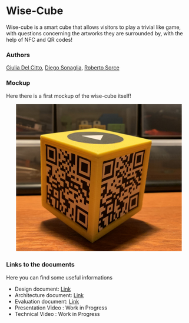 # Wise-Cube 
Wise-cube is a smart cube that allows visitors to play a trivial like game, with questions concerning the artworks they are surrounded by, with the help of NFC and QR codes!

### Authors

[Giulia Del Citto](https://www.linkedin.com/in/giulia-del-citto-316a8b1a3), 
[Diego Sonaglia](https://www.linkedin.com/in/diego-sonaglia-66a96915b), 
[Roberto Sorce](https://www.linkedin.com/in/roberto-sorce-52491512a)

### Mockup
Here there is a first mockup of the wise-cube itself!
<p align="center">
 <img src="mockup/cube-picture.jpg" width="450" )
</p>


### Links to the documents

Here you can find some useful informations

- Design document: [Link](Design/README.md)
- Architecture document: [Link](Architecture/README.md)  
- Evaluation document: [Link](Evaluation/README.md)  
- Presentation Video : Work in Progress
- Technical Video : Work in Progress


          

